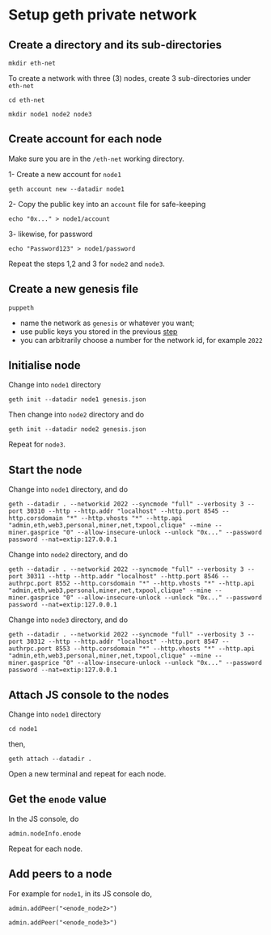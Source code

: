 # Setup geth private network

## Create a directory and its sub-directories

`mkdir eth-net`

To create a network with three (3) nodes, create 3 sub-directories under `eth-net`

`cd eth-net`

`mkdir node1 node2 node3`

## Create account for each node

Make sure you are in the `/eth-net` working directory.

1- Create a new account for `node1`

`geth account new --datadir node1`

2- Copy the public key into an `account` file for safe-keeping

`echo "0x..." > node1/account`

3- likewise, for password

`echo "Password123" > node1/password`

Repeat the steps 1,2 and 3 for `node2` and `node3`.

## Create a new genesis file

`puppeth`

- name the network as `genesis` or whatever you want;
- use public keys you stored in the previous [step](#create-account-for-each-node)
- you can arbitrarily choose a number for the network id, for example `2022`

## Initialise node

Change into `node1` directory

`geth init --datadir node1 genesis.json`

Then change into `node2` directory and do

`geth init --datadir node2 genesis.json`

Repeat for `node3`.

## Start the node

Change into `node1` directory, and do

```
geth --datadir . --networkid 2022 --syncmode "full" --verbosity 3 --port 30310 --http --http.addr "localhost" --http.port 8545 --http.corsdomain "*" --http.vhosts "*" --http.api "admin,eth,web3,personal,miner,net,txpool,clique" --mine --miner.gasprice "0" --allow-insecure-unlock --unlock "0x..." --password password --nat=extip:127.0.0.1
```

Change into `node2` directory, and do

```
geth --datadir . --networkid 2022 --syncmode "full" --verbosity 3 --port 30311 --http --http.addr "localhost" --http.port 8546 --authrpc.port 8552 --http.corsdomain "*" --http.vhosts "*" --http.api "admin,eth,web3,personal,miner,net,txpool,clique" --mine --miner.gasprice "0" --allow-insecure-unlock --unlock "0x..." --password password --nat=extip:127.0.0.1
```

Change into `node3` directory, and do

```
geth --datadir . --networkid 2022 --syncmode "full" --verbosity 3 --port 30312 --http --http.addr "localhost" --http.port 8547 --authrpc.port 8553 --http.corsdomain "*" --http.vhosts "*" --http.api "admin,eth,web3,personal,miner,net,txpool,clique" --mine --miner.gasprice "0" --allow-insecure-unlock --unlock "0x..." --password password --nat=extip:127.0.0.1

```

## Attach JS console to the nodes

Change into `node1` directory

`cd node1`

then,

`geth attach --datadir .`

Open a new terminal and repeat for each node.

## Get the `enode` value

In the JS console, do

`admin.nodeInfo.enode`

Repeat for each node.

## Add peers to a node

For example for `node1`, in its JS console do,

```
admin.addPeer("<enode_node2>")
```

```
admin.addPeer("<enode_node3>")
```
